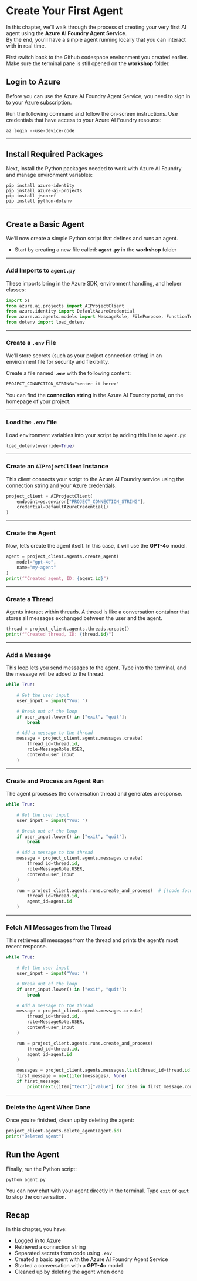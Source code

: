 # Create Your First Agent  

In this chapter, we’ll walk through the process of creating your very first AI agent using the **Azure AI Foundry Agent Service**.  
By the end, you’ll have a simple agent running locally that you can interact with in real time.  

First switch back to the Github codespace environment you created earlier. Make sure the terminal pane is still opened on the **workshop** folder.

## Login to Azure  

Before you can use the Azure AI Foundry Agent Service, you need to sign in to your Azure subscription.  

Run the following command and follow the on-screen instructions. Use credentials that have access to your Azure AI Foundry resource:  

```shell
az login --use-device-code
```

---

## Install Required Packages  

Next, install the Python packages needed to work with Azure AI Foundry and manage environment variables:  

```shell
pip install azure-identity
pip install azure-ai-projects
pip install jsonref
pip install python-dotenv
```

---

## Create a Basic Agent  

We’ll now create a simple Python script that defines and runs an agent.  

- Start by creating a new file called: **`agent.py`** in the **workshop** folder

---

### Add Imports to `agent.py`  

These imports bring in the Azure SDK, environment handling, and helper classes:  

```python
import os
from azure.ai.projects import AIProjectClient
from azure.identity import DefaultAzureCredential
from azure.ai.agents.models import MessageRole, FilePurpose, FunctionTool, FileSearchTool, ToolSet
from dotenv import load_dotenv
```

---

### Create a `.env` File  

We’ll store secrets (such as your project connection string) in an environment file for security and flexibility.  

Create a file named **`.env`** with the following content:  

```txt
PROJECT_CONNECTION_STRING="<enter it here>"
```

You can find the **connection string** in the Azure AI Foundry portal, on the homepage of your project.  

---

### Load the `.env` File  

Load environment variables into your script by adding this line to `agent.py`:  

```python
load_dotenv(override=True)
```

---

### Create an `AIProjectClient` Instance  

This client connects your script to the Azure AI Foundry service using the connection string and your Azure credentials.  

```python
project_client = AIProjectClient(
    endpoint=os.environ["PROJECT_CONNECTION_STRING"],
    credential=DefaultAzureCredential()
)
```

---

### Create the Agent  

Now, let’s create the agent itself. In this case, it will use the **GPT-4o** model.  

```python
agent = project_client.agents.create_agent(
    model="gpt-4o",
    name="my-agent"
)
print(f"Created agent, ID: {agent.id}")
```

---

### Create a Thread  

Agents interact within threads. A thread is like a conversation container that stores all messages exchanged between the user and the agent.  

```python
thread = project_client.agents.threads.create()
print(f"Created thread, ID: {thread.id}")
```

---

### Add a Message  

This loop lets you send messages to the agent. Type into the terminal, and the message will be added to the thread.  

```python
while True:

    # Get the user input
    user_input = input("You: ")

    # Break out of the loop
    if user_input.lower() in ["exit", "quit"]:
        break

    # Add a message to the thread
    message = project_client.agents.messages.create(
        thread_id=thread.id,
        role=MessageRole.USER, 
        content=user_input
    )
```

---

### Create and Process an Agent Run  

The agent processes the conversation thread and generates a response.  

```python
while True:

    # Get the user input
    user_input = input("You: ")

    # Break out of the loop
    if user_input.lower() in ["exit", "quit"]:
        break

    # Add a message to the thread
    message = project_client.agents.messages.create(
        thread_id=thread.id,
        role=MessageRole.USER, 
        content=user_input
    )

    run = project_client.agents.runs.create_and_process(  # [!code focus:4]
        thread_id=thread.id, 
        agent_id=agent.id
    )
```

---

### Fetch All Messages from the Thread  

This retrieves all messages from the thread and prints the agent’s most recent response.  

```python
while True:

    # Get the user input
    user_input = input("You: ")

    # Break out of the loop
    if user_input.lower() in ["exit", "quit"]:
        break

    # Add a message to the thread
    message = project_client.agents.messages.create(
        thread_id=thread.id,
        role=MessageRole.USER, 
        content=user_input
    )

    run = project_client.agents.runs.create_and_process(
        thread_id=thread.id, 
        agent_id=agent.id
    )    

    messages = project_client.agents.messages.list(thread_id=thread.id)  # [!code focus:4]
    first_message = next(iter(messages), None) 
    if first_message: 
        print(next((item["text"]["value"] for item in first_message.content if item.get("type") == "text"), "")) 
```

---

### Delete the Agent When Done  

Once you’re finished, clean up by deleting the agent:  

```python
project_client.agents.delete_agent(agent.id)
print("Deleted agent")
```



## Run the Agent  

Finally, run the Python script:  

```shell
python agent.py
```

You can now chat with your agent directly in the terminal. Type `exit` or `quit` to stop the conversation.  



## Recap  

In this chapter, you have:  

- Logged in to Azure  
- Retrieved a connection string  
- Separated secrets from code using `.env`  
- Created a basic agent with the Azure AI Foundry Agent Service  
- Started a conversation with a **GPT-4o** model  
- Cleaned up by deleting the agent when done  
